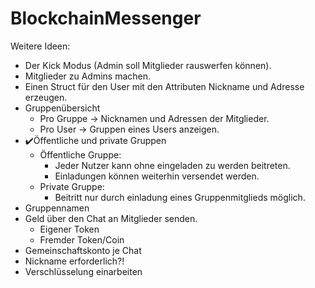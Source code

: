 # BlockchainMessenger

Weitere Ideen:
- Der Kick Modus (Admin soll Mitglieder rauswerfen können).
- Mitglieder zu Admins machen.
- Einen Struct für den User mit den Attributen Nickname und Adresse erzeugen.
- Gruppenübersicht
    - Pro Gruppe -> Nicknamen und Adressen der Mitglieder.
    - Pro User -> Gruppen eines Users anzeigen.
- ✔️Öffentliche und private Gruppen
    - Öffentliche Gruppe:
        - Jeder Nutzer kann ohne eingeladen zu werden beitreten.
        - Einladungen können weiterhin versendet werden.
    - Private Gruppe:
        - Beitritt nur durch einladung eines Gruppenmitglieds möglich.
- Gruppennamen
- Geld über den Chat an Mitglieder senden.
    - Eigener Token
    - Fremder Token/Coin
- Gemeinschaftskonto je Chat
- Nickname erforderlich?!
- Verschlüsselung einarbeiten
